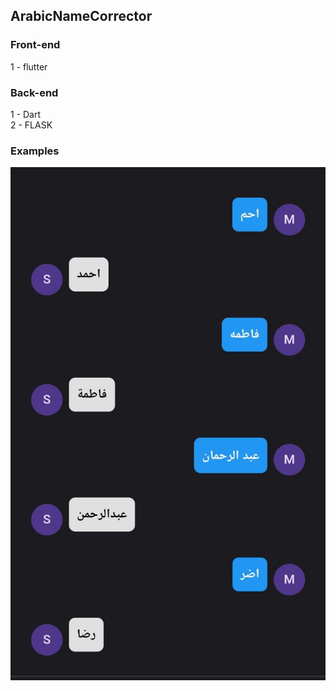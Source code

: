 ## ArabicNameCorrector


### Front-end
1 - flutter

### Back-end
1 - Dart <br>
2 - FLASK

### Examples 
![Alt text](ArabicNameCorrectorExample.jpg)






